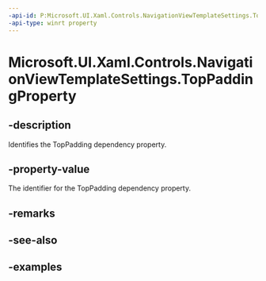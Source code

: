 ```yaml
---
-api-id: P:Microsoft.UI.Xaml.Controls.NavigationViewTemplateSettings.TopPaddingProperty
-api-type: winrt property
---
```

<!-- Property syntax.
public DependencyProperty TopPaddingProperty { get; }
-->

# Microsoft.UI.Xaml.Controls.NavigationViewTemplateSettings.TopPaddingProperty


## -description

Identifies the TopPadding dependency property.


## -property-value

The identifier for the TopPadding dependency property.


## -remarks


## -see-also


## -examples


